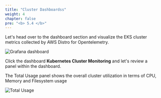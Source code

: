 ```yaml
---
title: "Cluster Dashboardss"
weight: 4
chapter: false
pre: "<b> 5.4 </b>"
---
```


Let's head over to the dashboard section and visualize the EKS cluster metrics collected by AWS Distro for Opentelemetry.

![Grafana dashboard](../../../images/0007/0005.png?featherlight=false&width=90pc)

Click the dashboard **Kubernetes Cluster Monitoring** and let's review a panel within the dashboard.

The Total Usage panel shows the overall cluster utilization in terms of CPU, Memory and Filesystem usage

![Total Usage](../../../images/0007/0006.png?featherlight=false&width=90pc)